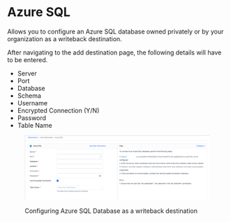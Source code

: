 # Azure SQL

Allows you to configure an Azure SQL database owned privately or by your organization as a writeback destination.&#x20;

After navigating to the add destination page, the following details will have to be entered.&#x20;

* Server&#x20;
* Port
* Database
* Schema
* Username
* Encrypted Connection (Y/N)
* Password
* Table Name

<figure><img src="../../../.gitbook/assets/image (55) (1).png" alt=""><figcaption><p>Configuring Azure SQL Database as a writeback destination</p></figcaption></figure>

##
